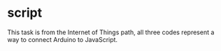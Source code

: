 # script
This task is from the Internet of Things path, all three codes represent a way to connect Arduino to JavaScript.
